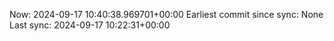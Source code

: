 Now: 2024-09-17 10:40:38.969701+00:00 Earliest commit since sync: None Last sync: 2024-09-17 10:22:31+00:00

